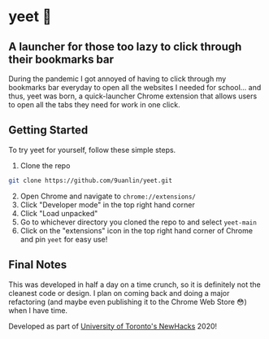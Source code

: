 # yeet 🚀

## A launcher for those too lazy to click through their bookmarks bar
During the pandemic I got annoyed of having to click through my bookmarks bar everyday to open all the websites I needed for school... and thus, yeet was born, a quick-launcher Chrome extension that allows users to open all the tabs they need for work in one click.

## Getting Started

To try yeet for yourself, follow these simple steps.

1. Clone the repo
```sh
git clone https://github.com/9uanlin/yeet.git
```
2. Open Chrome and navigate to `chrome://extensions/`
3. Click "Developer mode" in the top right hand corner
4. Click "Load unpacked"
5. Go to whichever directory you cloned the repo to and select `yeet-main`
6. Click on the "extensions" icon in the top right hand corner of Chrome and pin `yeet` for easy use!

## Final Notes

This was developed in half a day on a time crunch, so it is definitely not the cleanest code or design. I plan on coming back and doing a major refactoring (and maybe even publishing it to the Chrome Web Store 😳) when I have time.

Developed as part of [University of Toronto's NewHacks](https://newhacks.ca/) 2020!
